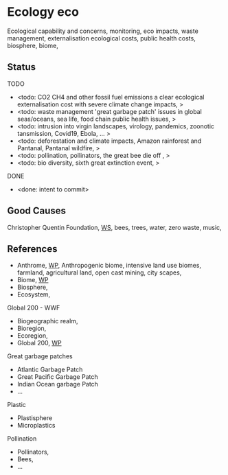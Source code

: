 # Ecology eco

Ecological capability and concerns, monitoring, eco impacts, waste management, externalisation ecological costs, public health costs, biosphere, biome, 

## Status

TODO
* <todo: CO2 CH4 and other fossil fuel emissions a clear ecological externalisation cost with severe climate change impacts, >
* <todo: waste management 'great garbage patch' issues in global seas/oceans, sea life, food chain public health issues,  >
* <todo: intrusion into virgin landscapes, virology, pandemics, zoonotic tansmission, Covid19, Ebola, ... >
* <todo: deforestation and climate impacts, Amazon rainforest and Pantanal, Pantanal wildfire, >
* <todo: pollination, pollinators, the great bee die off , >
* <todo: bio diversity, sixth great extinction event, >

DONE
* <done: intent to commit>

## Good Causes

Christopher Quentin Foundation, [WS](https://christopherquentin.com/), bees, trees, water, zero waste, music, 

## References

* Anthrome, [WP](https://en.wikipedia.org/wiki/Anthropogenic_biome), Anthropogenic biome, intensive land use biomes, farmland, agricultural land, open cast mining, city scapes, 
* Biome, [WP](https://en.wikipedia.org/wiki/Biome)
* Biosphere, 
* Ecosystem, 

Global 200 - WWF
* Biogeographic realm, 
* Bioregion, 
* Ecoregion, 
* Global 200, [WP](https://en.wikipedia.org/wiki/Global_200)

Great garbage patches
* Atlantic Garbage Patch
* Great Pacific Garbage Patch
* Indian Ocean garbage Patch
* ...

Plastic
* Plastisphere
* Microplastics

Pollination
* Pollinators, 
* Bees,
* ...

